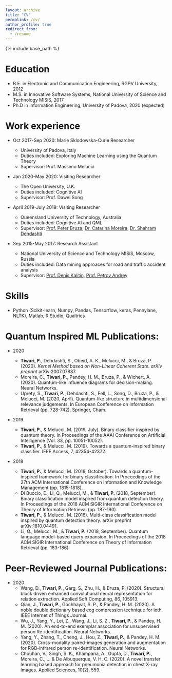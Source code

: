 ```yaml
---
layout: archive
title: "CV"
permalink: /cv/
author_profile: true
redirect_from:
  - /resume
---
```


{% include base_path %}

Education
======
* B.E. in Electronic and Communication Engineering, RGPV University, 2012
* M.S. in Innovative Software Systems, National University of Science and Technology MISiS, 2017
* Ph.D in Information Engineering, University of Padova, 2020 (expected)

Work experience
======
* Oct 2017-Sep 2020: Marie Sklodowska-Curie Researcher
  * University of Padova, Italy
  * Duties included: Exploring Machine Learning using the Quantum Theory 
  * Supervisor: Prof. Massimo Melucci

* Jan 2020-May 2020: Visiting Researcher
  * The Open University, U.K.
  * Duties included: Cognitive AI 
  * Supervisor: Prof. Dawei Song
  
* April 2019-July 2019: Visiting Researcher
  * Queensland University of Technology, Australia
  * Duties included: Cognitive AI and QML
  * Supervisor: [Prof. Peter Bruza](https://scholar.google.it/citations?user=N8QpuP8AAAAJ&hl=en), [Dr. Catarina Moreira](https://scholar.google.it/citations?hl=en&user=nThsEsMAAAAJ), [Dr. Shahram Dehdashti](https://scholar.google.it/citations?hl=en&user=lw18-1UAAAAJ)  
 
* Sep 2015-May 2017: Research Assistant
  * National University of Science and Technology MISiS, Moscow, Russia
  * Duties included: Data mining approaces for road and traffic accident analysis
  * Supervisor: [Prof. Denis Kalitin](https://en.misis.ru/science/community/scientists/international/4583/), [Prof. Petrov Andrey](https://en.misis.ru/science/community/scientists/international/4328/)  
 
Skills
======
* Python (Scikit-learn, Numpy, Pandas, Tensorflow, keras, Pennylane, NLTK), Matlab, R Studio, Qualtrics


Quantum Inspired ML Publications:
======
* 2020
  * <b>Tiwari, P.</b>, Dehdashti, S., Obeid, A. K., Melucci, M., & Bruza, P. (2020). *Kernel Method based on Non-Linear Coherent State. arXiv preprint* arXiv:2007.07887.
  * Moreira, C., <b>Tiwari, P.</b>, Pandey, H. M., Bruza, P., & Wichert, A. (2020). Quantum-like influence diagrams for decision-making. Neural Networks.
  * Uprety, S., <b>Tiwari, P.</b>, Dehdashti, S., Fell, L., Song, D., Bruza, P., & Melucci, M. (2020, April). Quantum-like structure in multidimensional relevance judgements. In European Conference on Information Retrieval (pp. 728-742). Springer, Cham.

* 2019
  * <b>Tiwari, P.</b>, & Melucci, M. (2019, July). Binary classifier inspired by quantum theory. In Proceedings of the AAAI Conference on Artificial Intelligence (Vol. 33, pp. 10051-10052).
  * <b>Tiwari, P.</b>, & Melucci, M. (2019). Towards a quantum-inspired binary classifier. IEEE Access, 7, 42354-42372.
  
* 2018
  * <b>Tiwari, P.</b>, & Melucci, M. (2018, October). Towards a quantum-inspired framework for binary classification. In Proceedings of the 27th ACM International Conference on Information and Knowledge Management (pp. 1815-1818).
  * Di Buccio, E., Li, Q., Melucci, M., & <b>Tiwari, P.</b> (2018, September). Binary classification model inspired from quantum detection theory. In Proceedings of the 2018 ACM SIGIR International Conference on Theory of Information Retrieval (pp. 187-190).
  * <b>Tiwari, P.</b>, & Melucci, M. (2018). Multi-class classification model inspired by quantum detection theory. arXiv preprint arXiv:1810.04491.
  * Li, Q., Melucci, M., & <b>Tiwari, P.</b> (2018, September). Quantum language model-based query expansion. In Proceedings of the 2018 ACM SIGIR International Conference on Theory of Information Retrieval (pp. 183-186).
  
Peer-Reviewed Journal Publications:
======
* 2020
  * Wang, D., <b>Tiwari, P.</b>, Garg, S., Zhu, H., & Bruza, P. (2020). Structural block driven enhanced convolutional neural representation for relation extraction. Applied Soft Computing, 86, 105913.
  * Qian, J., <b>Tiwari, P.</b>, Gochhayat, S. P., & Pandey, H. M. (2020). A noble double dictionary based ecg compression technique for ioth. IEEE Internet of Things Journal.
  * Wu, J., Yang, Y., Lei, Z., Wang, J., Li, S. Z., <b>Tiwari, P.</b>, & Pandey, H. M. (2020). An end-to-end exemplar association for unsupervised person Re-identification. Neural Networks.
  * Yang, Y., Zhang, T., Cheng, J., Hou, Z., <b>Tiwari, P.</b>, & Pandey, H. M. (2020). Cross-modality paired-images generation and augmentation for RGB-infrared person re-identification. Neural Networks.
  * Chouhan, V., Singh, S. K., Khamparia, A., Gupta, D., <b>Tiwari, P.</b>, Moreira, C., ... & De Albuquerque, V. H. C. (2020). A novel transfer learning based approach for pneumonia detection in chest X-ray images. Applied Sciences, 10(2), 559.
